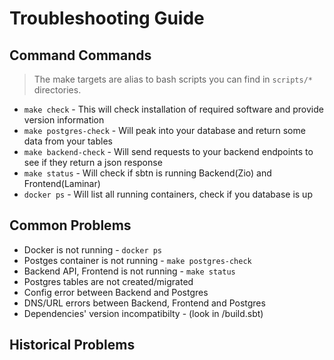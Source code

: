 # Troubleshooting Guide

## Command Commands

> The make targets are alias to bash scripts you can find in `scripts/*` directories. 

- `make check` - This will check installation of required software and provide version information
- `make postgres-check` - Will peak into your database and return some data from your tables
- `make backend-check` - Will send requests to your backend endpoints to see if they return a json response
- `make status` - Will check if sbtn is running Backend(Zio) and Frontend(Laminar)
- `docker ps` - Will list all running containers, check if you database is up

## Common Problems
 
- Docker is not running - `docker ps`
- Postges container is not running - `make postgres-check`
- Backend API, Frontend is not running - `make status`  
- Postgres tables are not created/migrated
- Config error between Backend and Postgres
- DNS/URL errors between Backend, Frontend and Postgres 
- Dependencies' version incompatibilty - (look in /build.sbt)

## Historical Problems
